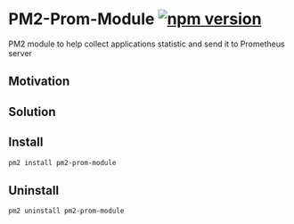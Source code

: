 # PM2-Prom-Module [![npm version](https://badge.fury.io/js/pm2-prom-module.svg)](https://www.npmjs.com/package/pm2-prom-module)

PM2 module to help collect applications statistic and send it to Prometheus server

## Motivation

## Solution

## Install

```bash
pm2 install pm2-prom-module
```

## Uninstall

```bash
pm2 uninstall pm2-prom-module
```
